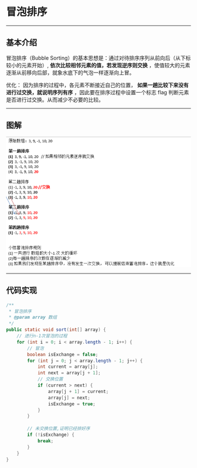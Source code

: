 # 冒泡排序

---
## 基本介绍

冒泡排序（Bubble Sorting）的基本思想是：通过对待排序序列从前向后（从下标较小的元素开始）, **依次比较相邻元素的值，若发现逆序则交换** ，使值较大的元素逐渐从前移向后部，就象水底下的气泡一样逐渐向上冒。

优化：
因为排序的过程中，各元素不断接近自己的位置， **如果一趟比较下来没有进行过交换，就说明序列有序** ，因此要在排序过程中设置一个标志 flag 判断元素是否进行过交换。从而减少不必要的比较。

---
## 图解
![maopao-tujie](./assets/maopao-tujie.png)

---
## 代码实现
```java
/**
 * 冒泡排序
 * @param array 数组
 */
public static void sort(int[] array) {
	// 进行n-1次冒泡的过程
	for (int i = 0; i < array.length - 1; i++) {
		// 冒泡
		boolean isExchange = false;
		for (int j = 0; j < array.length - 1; j++) {
			int current = array[j];
			int next = array[j + 1];
			// 交换位置
			if (current > next) {
				array[j + 1] = current;
				array[j] = next;
				isExchange = true;
			}
		}

		// 未交换位置,证明已经排好序
		if (!isExchange) {
			break;
		}
	}
}
```
